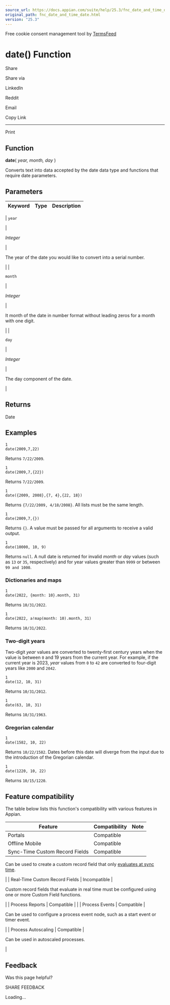 ```yaml
---
source_url: https://docs.appian.com/suite/help/25.3/fnc_date_and_time_date.html
original_path: fnc_date_and_time_date.html
version: "25.3"
---
```


Free cookie consent management tool by [TermsFeed](https://www.termsfeed.com/)

# date() Function

Share

Share via

LinkedIn

Reddit

Email

Copy Link

* * *

Print

## Function

**date**( _year, month, day_ )

Converts text into data accepted by the date data type and functions that require date parameters.

## Parameters

| Keyword | Type | Description |
| --- | --- | --- |
|
`year`

 |

_Integer_

 |

The year of the date you would like to convert into a serial number.

 |
|

`month`

 |

_Integer_

 |

It month of the date in number format without leading zeros for a month with one digit.

 |
|

`day`

 |

_Integer_

 |

The day component of the date.

 |

## Returns

Date

## Examples

```
1
date(2009,7,22)
```

Returns `7/22/2009`.

```
1
date(2009,7,{22})
```

Returns `7/22/2009`.

```
1
date({2009, 2008},{7, 4},{22, 18})
```

Returns `{7/22/2009, 4/18/2008}`. All lists must be the same length.

```
1
date(2009,7,{})
```

Returns `{}`. A value must be passed for all arguments to receive a valid output.

```
1
date(10000, 10, 9)
```

Returns `null`. A null date is returned for invalid _month_ or _day_ values (such as `13` or `35`, respectively) and for year values greater than `9999` or between `99 and 1000`.

### Dictionaries and maps

```
1
date(2022, {month: 10}.month, 31)
```

Returns `10/31/2022`.

```
1
date(2022, a!map(month: 10).month, 31)
```

Returns `10/31/2022`.

### Two-digit years

Two-digit _year_ values are converted to twenty-first century years when the value is between `0` and 19 years from the current year. For example, if the current year is 2023, _year_ values from `0` to `42` are converted to four-digit years like `2000` and `2042`.

```
1
date(12, 10, 31)
```

Returns `10/31/2012`.

```
1
date(63, 10, 31)
```

Returns `10/31/1963`.

### Gregorian calendar

```
1
date(1582, 10, 22)
```

Returns `10/22/1582`. Dates before this date will diverge from the input due to the introduction of the Gregorian calendar.

```
1
date(1220, 10, 22)
```

Returns `10/15/1220`.

## Feature compatibility

The table below lists this function's compatibility with various features in Appian.

| Feature | Compatibility | Note |
| --- | --- | --- |
| Portals | Compatible |  |
| Offline Mobile | Compatible |  |
| Sync-Time Custom Record Fields | Compatible |
Can be used to create a custom record field that only [evaluates at sync time](custom-record-fields.html#prodlink-sync-time-evaluations).

 |
| Real-Time Custom Record Fields | Incompatible |

Custom record fields that evaluate in real time must be configured using one or more Custom Field functions.

 |
| Process Reports | Compatible |  |
| Process Events | Compatible |

Can be used to configure a process event node, such as a start event or timer event.

 |
| Process Autoscaling | Compatible |

Can be used in autoscaled processes.

 |

## Feedback

Was this page helpful?

SHARE FEEDBACK

Loading...